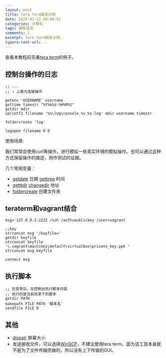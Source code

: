 ```yaml
---
layout: post
title: tera term脚本示例
date: 2020-02-12 00:00:01
categories: 计算机
tags: 编程语言
comments: 1
excerpt: tera term脚本示例。
typora-root-url: .. 
---
```






查看本教程前先看[tera term]([https://zh.wikipedia.org/wiki/Tera_Term#%E8%84%9A%E6%9C%AC%E8%AF%AD%E8%A8%80](https://zh.wikipedia.org/wiki/Tera_Term#脚本语言))的例子。

## 控制台操作的日志

```
;; ...
;; ↑ 上面为连接操作

getenv 'USERNAME' username
gettime timestr "%Y%m%d-%H%M%S"
getdir mdir
sprintf2 filename '%s\log\console_%s_%s.log' mdir username timestr

foldercreate 'log'

logopen filename 0 0
```

使用场景:

我们常常会使用curl等操作，进行模拟一些真实环境的模拟操作。也可以通过这种方式保留操作的痕迹，用作测试的证据。

几个常用变量：

- [getdate](https://ttssh2.osdn.jp/manual/4/en/macro/command/getdate.html) 日期  [gettime](https://ttssh2.osdn.jp/manual/4/en/macro/command/gettime.html) 时间
- [getttdir](https://ttssh2.osdn.jp/manual/4/en/macro/command/getttdir.html) [changedir](https://ttssh2.osdn.jp/manual/4/en/macro/command/changedir.html) 地址 
- [foldercreate](https://ttssh2.osdn.jp/manual/4/en/macro/command/foldercreate.html) 创建文件夹

## teraterm和vagrant结合

```
msg='127.0.0.1:2222 /ssh /auth=publickey /user=vagrant

;;key
strconcat msg '/keyfile='
getdir keyfile
strconcat keyfile '\.vagrant\machines\default\virtualbox\private_key.ppk '
strconcat msg keyfile

connect msg
```

## 执行脚本

```
;; 在登录后，在控制台执行脚本内容
;; 执行的是当前目录下的脚本
getdir PATH
makepath FILE PATH '脚本名'
sendfile FILE 0
```

## 其他

- [dispstr](https://ttssh2.osdn.jp/manual/4/en/macro/command/dispstr.html) 屏幕大小
- 发送接收文件，可以选择[WinSCP](https://zh.wikipedia.org/wiki/WinSCP)，不建议使用tera term，因为该工具本身就不是为了文件传输而做的，所以没有上下传输的GUI。

